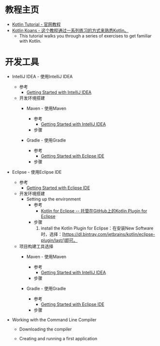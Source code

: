 # 教程主页
   * [Kotlin Tutorial - 官网教程](https://kotlinlang.org/docs/tutorials/)<br>
   * [Kotlin Koans - 这个教程通过一系列练习的方式来熟悉Kotlin。](https://kotlinlang.org/docs/tutorials/koans.html)<br>
      - This tutorial walks you through a series of exercises to get familiar with Kotlin.<br>
# 开发工具
   * IntelliJ IDEA - 使用IntelliJ IDEA
      - 参考
         + [Getting Started with IntelliJ IDEA](https://kotlinlang.org/docs/tutorials/getting-started.html)<br>
      - 开发环境搭建
         + Maven - 使用Maven
            - 参考
               + [Getting Started with IntelliJ IDEA](https://kotlinlang.org/docs/tutorials/getting-started.html)<br>
            - 步骤

         + Gradle - 使用Gradle
            - 参考
               + [Getting Started with Eclipse IDE](https://kotlinlang.org/docs/tutorials/getting-started-eclipse.html)<br>
            - 步骤

   * Eclipse - 使用Eclipse IDE
      - 参考
         + [Getting Started with Eclipse IDE](https://kotlinlang.org/docs/tutorials/getting-started-eclipse.html)<br>
      - 开发环境搭建
         + Setting up the environment
            - 参考
               + [Kotlin for Eclipse -- 托管在GitHub上的Kotlin Plugin for Eclipse](https://github.com/JetBrains/kotlin-eclipse)<br>
            - 步骤
               1.  install the Kotlin Plugin for Eclipse：在安装New Software时，选择：[https://dl.bintray.com/jetbrains/kotlin/eclipse-plugin/last/]即可。
      - 项目构建工具选择
         + Maven - 使用Maven
            - 参考
               + [Getting Started with IntelliJ IDEA](https://kotlinlang.org/docs/tutorials/getting-started.html)<br>
            - 步骤

         + Gradle - 使用Gradle
            - 参考
               + [Getting Started with Eclipse IDE](https://kotlinlang.org/docs/tutorials/getting-started-eclipse.html)<br>
            - 步骤
   * Working with the Command Line Compiler
      - Downloading the compiler
      
      - Creating and running a first application
